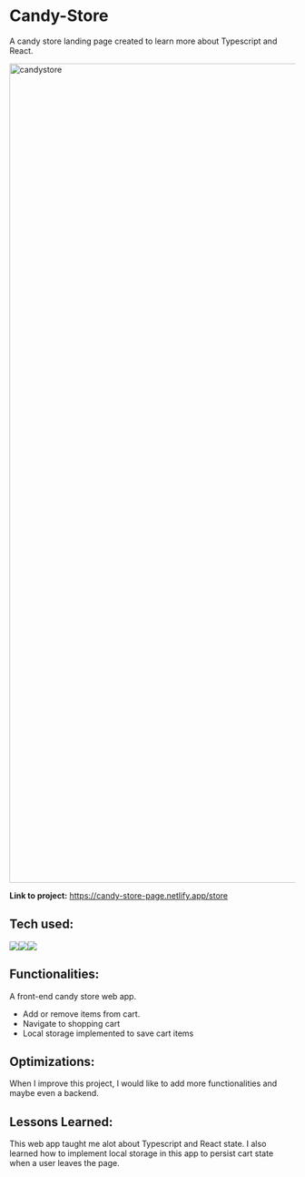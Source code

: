 # Candy-Store
A candy store landing page created to learn more about Typescript and React.

<img width="1440" alt="candystore" src="https://github.com/fatima-basharat/Candy-Store/assets/117535181/cf2bc1bb-6129-48f7-9567-e1fa22e2f5e0">

**Link to project:** https://candy-store-page.netlify.app/store <br>

## Tech used:

<div style="display: flex; flex-direction: row;" align=left >
  <a href="https://react.dev/" target="_blank">
    <img src="https://img.shields.io/static/v1?&style=flat&logo=react&logoColor=white&labelColor=AD9D90&label=&message=REACT&color=AD9D90"/>
  </a>
  <a href="https://www.typescriptlang.org/" target="_blank">
    <img src="https://img.shields.io/static/v1?&style=flat&logo=typescript&logoColor=white&labelColor=AD9D90&label=&message=TYPESCRIPT&color=AD9D90"/>
  </a>
  <a href="https://getbootstrap.com" target="_blank">
    <img src="https://img.shields.io/static/v1?&style=flat&logo=bootstrap&logoColor=white&labelColor=AD9D90&label=&message=BOOTSTRAP&color=AD9D90"/>
  </a>
</div>

## Functionalities:

A front-end candy store web app.

- Add or remove items from cart.
- Navigate to shopping cart
- Local storage implemented to save cart items


## Optimizations:

When I improve this project, I would like to add more functionalities and maybe even a backend.


## Lessons Learned:

This web app taught me alot about Typescript and React state. I also learned how to implement local storage in this app to persist cart state when a user leaves the page.
